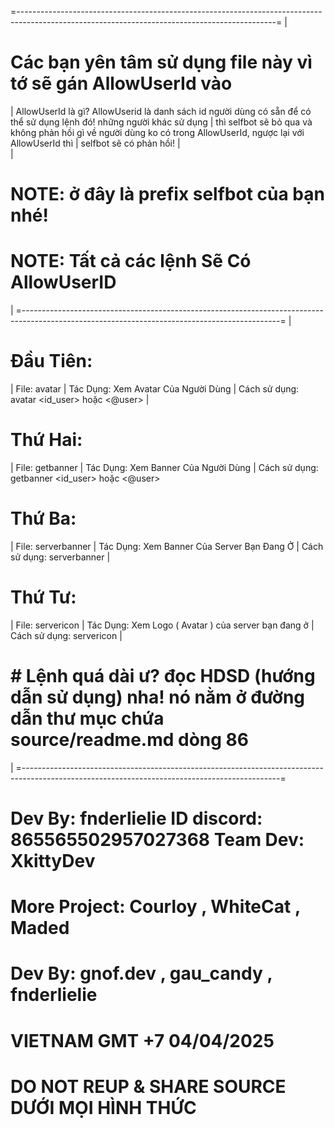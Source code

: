 =----------------------------------------------------------------------------------------------------------------------------------------------=
| 
# Các bạn yên tâm sử dụng file này vì tớ sẽ gán AllowUserId vào
|                         AllowUserId là gì? AllowUserid là danh sách id người dùng có sẵn để có thể sử dụng lệnh đó! những người khác sử dụng
|                         thì selfbot sẽ bỏ qua và không phản hồi gì về người dùng ko có trong AllowUserId, ngược lại với AllowUserId thì
|                         selfbot sẽ có phản hồi!
|                         
| 
# NOTE: <prefix> ở đây là prefix selfbot của bạn nhé! 
# NOTE: Tất cả các lệnh Sẽ Có AllowUserID
| 
=----------------------------------------------------------------------------------------------------------------------------------------------=
|
# Đầu Tiên: 
|    File: avatar
|    Tác Dụng:  Xem Avatar Của Người Dùng
|    Cách sử dụng: <prefix>avatar <id_user> hoặc <@user>
|
# Thứ Hai:
|    File: getbanner
|    Tác Dụng:  Xem Banner Của Người Dùng
|    Cách sử dụng: <prefix>getbanner  <id_user> hoặc <@user>
# Thứ Ba:
|    File: serverbanner
|    Tác Dụng:  Xem Banner Của Server Bạn Đang Ở
|    Cách sử dụng: <prefix>serverbanner
|
# Thứ Tư:
|    File: servericon
|    Tác Dụng:  Xem Logo ( Avatar ) của server bạn đang ở
|    Cách sử dụng: <prefix>servericon
|
# # Lệnh quá dài ư? đọc HDSD (hướng dẫn sử dụng) nha! nó nằm ở đường dẫn thư mục chứa source/readme.md dòng 86
|
=----------------------------------------------------------------------------------------------------------------------------------------------=


#                            Dev By: fnderlielie ID discord: 865565502957027368 Team Dev: XkittyDev  
#                               More Project:  Courloy    ,    WhiteCat       ,      Maded
#                                    Dev By:   gnof.dev   ,    gau_candy      ,     fnderlielie

#                                               VIETNAM GMT +7 04/04/2025 

#                                       DO NOT REUP & SHARE SOURCE DƯỚI MỌI HÌNH THỨC